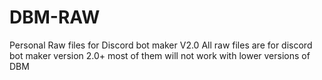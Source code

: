 # DBM-RAW
Personal Raw files for Discord bot maker V2.0
All raw files are for discord bot maker version 2.0+ most of them will not work with lower versions of DBM
